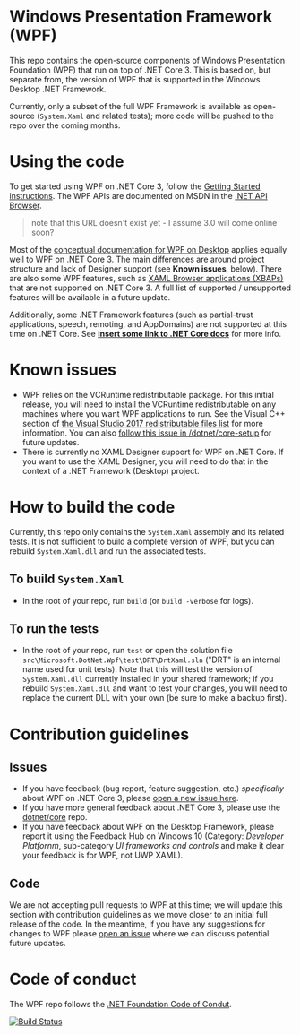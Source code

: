 # Windows Presentation Framework (WPF)
This repo contains the open-source components of Windows Presentation Foundation (WPF) that run on top of .NET Core 3. This is based on, but separate from, the version of WPF that is supported in the Windows Desktop .NET Framework.

Currently, only a subset of the full WPF Framework is available as open-source (`System.Xaml` and related tests); more code will be pushed to the repo over the coming months. 

# Using the code
To get started using WPF on .NET Core 3, follow the [Getting Started instructions](https://github.com/dotnet/samples/tree/master/wpf). The WPF APIs are documented on MSDN in the [.NET API Browser](https://docs.microsoft.com/en-us/dotnet/api/?view=netstandard-2.0).

> note that this URL doesn't exist yet - I assume 3.0 will come online soon?

Most of the [conceptual documentation for WPF on Desktop](https://docs.microsoft.com/en-us/visualstudio/designers/getting-started-with-wpf?view=vs-2017) applies equally well to WPF on .NET Core 3. The main differences are around project structure and lack of Designer support (see **Known issues**, below). There are also some WPF features, such as [XAML Browser applications (XBAPs)](https://docs.microsoft.com/en-us/dotnet/framework/wpf/app-development/wpf-xaml-browser-applications-overview) that are not supported on .NET Core 3. A full list of supported / unsupported features will be available in a future update. 

Additionally, some .NET Framework features (such as partial-trust applications, speech, remoting, and AppDomains) are not supported at this time on .NET Core. See [**insert some link to .NET Core docs**](http://msdn.microsoft.com) for more info.

# Known issues
* WPF relies on the VCRuntime redistributable package. For this initial release, you will need to install the VCRuntime redistributable on any machines where you want WPF applications to run. See the Visual C++ section of [the Visual Studio 2017 redistributable files list](https://docs.microsoft.com/en-us/visualstudio/productinfo/2017-redistribution-vs#VisualStudio) for more information. You can also [follow this issue in /dotnet/core-setup](https://github.com/dotnet/core-sdk/issues/160#issuecomment-440103176) for future updates.
* There is currently no XAML Designer support for WPF on .NET Core. If you want to use the XAML Designer, you will need to do that in the context of a .NET Framework (Desktop) project. 

# How to build the code
Currently, this repo only contains the `System.Xaml` assembly and its related tests. It is not sufficient to build a complete version of WPF, but you can rebuild `System.Xaml.dll` and run the associated tests.

## To build `System.Xaml`

* In the root of your repo, run `build` (or `build -verbose` for logs).

## To run the tests

* In the root of your repo, run `test` or open the solution file `src\Microsoft.DotNet.Wpf\test\DRT\DrtXaml.sln` ("DRT" is an internal name used for unit tests). Note that this will test the version of `System.Xaml.dll` currently installed in your shared framework; if you rebuild `System.Xaml.dll` and want to test your changes, you will need to replace the current DLL with your own (be sure to make a backup first).

# Contribution guidelines
## Issues
* If you have feedback (bug report, feature suggestion, etc.)  *specifically* about WPF on .NET Core 3, please [open a new issue here](https://github.com/dotnet/wpf/issues/). 
* If you have more general feedback about .NET Core 3, please use the [dotnet/core](https://github.com/dotnet/core) repo.
* If you have feedback about WPF on the Desktop Framework, please report it using the Feedback Hub on Windows 10 (Category: *Developer Platfornm*, sub-category *UI frameworks and controls* and make it clear your feedback is for WPF, not UWP XAML).

## Code
We are not accepting pull requests to WPF at this time; we will update this section with contribution guidelines as we move closer to an initial full release of the code. In the meantime, if you have any suggestions for changes to WPF please [open an issue](https://github.com/dotnet/wpf/issues/) where we can discuss potential future updates.

# Code of conduct
The WPF repo follows the [.NET Foundation Code of Condut](http://www.dotnetfoundation.org/code-of-conduct).

[![Build Status](https://dnceng.visualstudio.com/internal/_apis/build/status/dotnet.wpf)](https://dnceng.visualstudio.com/internal/_build/latest?definitionId=234)
